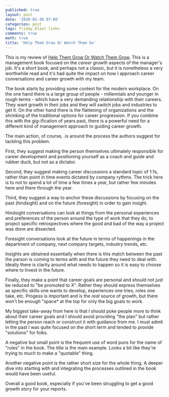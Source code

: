 ```yaml
---
published: true
layout: post
date: '2020-01-30 07:00'
categories: post
tags: friday_blast links
comments: true
math: true
title: 'Help Them Grow Or Watch Them Go'
---
```

This is my review of [Help Them Grow Or Watch Them Grow](https://www.amazon.com/Help-Them-Grow-Watch-Conversations/dp/B00BZD7VR6). This is a management book focused on the _career growth_ aspects of the manager's job. It's a short book, and perhaps not a classic, but it is nonetheless a very worthwhile read and it's had quite the impact on how I approach career conversations and career growth with my team.

The book starts by providing some context for the modern workplace. On the one hand there is a large group of people - millennials and younger in rough terms - which have a very demanding relationship with their careers. They want growth in their jobs and they will switch jobs and industries to get it. On the other hand there is the flattening of organizations and the shrinking of the traditional options for career progression. If you combine this with the gig-ification of years past, there is a powerful need for a different kind of management approach to guiding career growth.

The main action, of course, .is around the process the authors suggest for tackling this problem.

First, they suggest making the person themselves ultimately responsible for career development and positioning yourself as a coach and guide and rubber duck, but not as a dictator. 

Second, they suggest making career discussions a standard topic of 1:1s, rather than point in time events dictated by company rythms. The trick here is to not to spend a lot of time a few times a year, but rather few minutes here and there through the year.

Third, they suggest a way to anchor these discussions by focusing on the past (hindsight) and on the future (foresight) in order to gain insight.

Hindsight conversations can look at things from the personal experiences and preferences of the person around the type of work that they do, to project specific retrospectives where the good and bad of the way a project was done are dissected.

Foresight conversations look at the future in terms of happenings in the department of company, next company targets, industry trends, etc.

Insights are obtained essentially when there is this match between the past the parson is coming to terms with and the future they need to deal with. Ideally there is clarity around what needs to happen so it is easy to choose where to învest in the future.

Finally, they make a point that career goals are personal and should not just be reduced to "be promoted to X". Rather they should express themselves as specific skills one wants to develop, experiences one tries, roles one take, etc. Progess is important and is the _real_ source of growth, but there won't be enough "space* at the top for only the big goals to work.

My biggest take-away from here is that I should poke people more to think about their career goals and I should avoid providing "the plan" but rather letting the person reach or construct it with guidance from me. I must admit in the past I was quite focused on the short term and tended to provide "solutions" for folks.

A negative but small point is the frequent use of word puns for the name of "rules" in the book. The title is the main example. Looks a bit like they're trying to much to make a "quotable" thing.

Another negative point is the rather short size for the whole thing. A deeper dive into starting with and integrating the processes outlined in the book would have been useful.

Overall a good book, especially if you've been struggling to get a good growth story for your reports.
